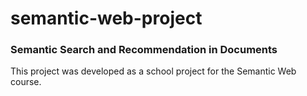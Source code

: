 # semantic-web-project
### Semantic Search and Recommendation in Documents

This project was developed as a school project for the Semantic Web course.


